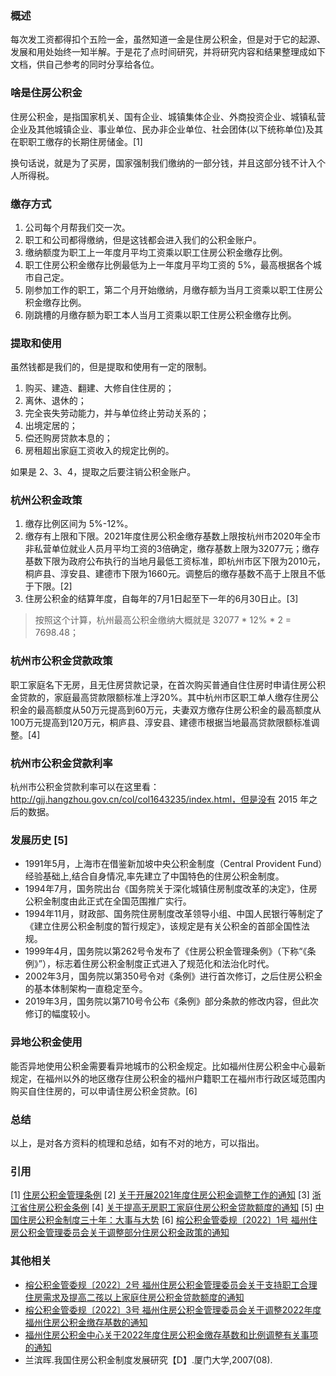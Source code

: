 ### 概述

每次发工资都得扣个五险一金，虽然知道一金是住房公积金，但是对于它的起源、发展和用处始终一知半解。于是花了点时间研究，并将研究内容和结果整理成如下文档，供自己参考的同时分享给各位。

### 啥是住房公积金

住房公积金，是指国家机关、国有企业、城镇集体企业、外商投资企业、城镇私营企业及其他城镇企业、事业单位、民办非企业单位、社会团体(以下统称单位)及其在职职工缴存的长期住房储金。[1]

换句话说，就是为了买房，国家强制我们缴纳的一部分钱，并且这部分钱不计入个人所得税。

### 缴存方式

1. 公司每个月帮我们交一次。
2. 职工和公司都得缴纳，但是这钱都会进入我们的公积金账户。
3. 缴纳额度为职工上一年度月平均工资乘以职工住房公积金缴存比例。
4. 职工住房公积金缴存比例最低为上一年度月平均工资的 5%，最高根据各个城市自己定。
6. 刚参加工作的职工，第二个月开始缴纳，月缴存额为当月工资乘以职工住房公积金缴存比例。
7. 刚跳槽的月缴存额为职工本人当月工资乘以职工住房公积金缴存比例。

### 提取和使用

虽然钱都是我们的，但是提取和使用有一定的限制。
1. 购买、建造、翻建、大修自住住房的；
2. 离休、退休的；
3. 完全丧失劳动能力，并与单位终止劳动关系的；
4. 出境定居的；
5. 偿还购房贷款本息的；
6. 房租超出家庭工资收入的规定比例的。

如果是 2、3、4，提取之后要注销公积金账户。

### 杭州公积金政策
1. 缴存比例区间为 5%-12%。
2. 缴存有上限和下限。2021年度住房公积金缴存基数上限按杭州市2020年全市非私营单位就业人员月平均工资的3倍确定，缴存基数上限为32077元；缴存基数下限为政府公布执行的当地月最低工资标准，即杭州市区下限为2010元，桐庐县、淳安县、建德市下限为1660元。调整后的缴存基数不高于上限且不低于下限。[2]
3. 住房公积金的结算年度，自每年的7月1日起至下一年的6月30日止。[3]

> 按照这个计算，杭州最高公积金缴纳大概就是 32077 * 12% * 2 = 7698.48；

### 杭州市公积金贷款政策

职工家庭名下无房，且无住房贷款记录，在首次购买普通自住住房时申请住房公积金贷款的，家庭最高贷款限额标准上浮20%。其中杭州市区职工单人缴存住房公积金的最高额度从50万元提高到60万元，夫妻双方缴存住房公积金的最高额度从100万元提高到120万元，桐庐县、淳安县、建德市根据当地最高贷款限额标准调整。[4]

### 杭州市公积金贷款利率

杭州市公积金贷款利率可以在这里看：http://gjj.hangzhou.gov.cn/col/col1643235/index.html，但是没有 2015 年之后的数据。


### 发展历史 [5]
- 1991年5月，上海市在借鉴新加坡中央公积金制度（Central Provident Fund）经验基础上,结合自身情况,率先建立了中国特色的住房公积金制度。
- 1994年7月，国务院出台《国务院关于深化城镇住房制度改革的决定》，住房公积金制度由此正式在全国范围推广实行。
- 1994年11月，财政部、国务院住房制度改革领导小组、中国人民银行等制定了《建立住房公积金制度的暂行规定》，该规定是有关公积金的首部全国性法规。
- 1999年4月，国务院以第262号令发布了《住房公积金管理条例》（下称“《条例》”），标志着住房公积金制度正式进入了规范化和法治化时代。
- 2002年3月，国务院以第350号令对《条例》进行首次修订，之后住房公积金的基本体制架构一直稳定至今。
- 2019年3月，国务院以第710号令公布《条例》部分条款的修改内容，但此次修订的幅度较小。


### 异地公积金使用
能否异地使用公积金需要看异地城市的公积金规定。比如福州住房公积金中心最新规定，在福州以外的地区缴存住房公积金的福州户籍职工在福州市行政区域范围内购买自住住房的，可以申请住房公积金贷款。[6]

### 总结
以上，是对各方资料的梳理和总结，如有不对的地方，可以指出。

### 引用
[1] [住房公积金管理条例](http://www.gov.cn/zhengce/2020-12/26/content_5574273.htm)
[2] [关于开展2021年度住房公积金调整工作的通知](http://gjj.hangzhou.gov.cn/art/2021/6/30/art_1229468386_1729599.html)
[3] [浙江省住房公积金条例](http://gjj.hangzhou.gov.cn/art/2020/7/1/art_1564096_26323456.html)
[4] [关于提高无房职工家庭住房公积金贷款额度的通知](http://gjj.hangzhou.gov.cn/art/2022/6/15/art_1229287759_1820957.html)
[5] [中国住房公积金制度三十年：大事与大势](https://www.thepaper.cn/newsDetail_forward_10312024)
[6] [榕公积金管委规〔2022〕1号 福州住房公积金管理委员会关于调整部分住房公积金政策的通知](http://zfgjj.fuzhou.gov.cn/zz/zwgk/zcfg/202201/t20220128_4302503.htm)

### 其他相关
- [榕公积金管委规〔2022〕2号 福州住房公积金管理委员会关于支持职工合理住房需求及提高二孩以上家庭住房公积金贷款额度的通知](http://zfgjj.fuzhou.gov.cn/zz/zwgk/zcfg/202205/t20220530_4370474.htm)
- [榕公积金管委规〔2022〕3号 福州住房公积金管理委员会关于调整2022年度福州住房公积金缴存基数的通知](http://zfgjj.fuzhou.gov.cn/zz/zwgk/zcfg/202206/t20220629_4388479.htm)
- [福州住房公积金中心关于2022年度住房公积金缴存基数和比例调整有关事项的通知](http://zfgjj.fuzhou.gov.cn/zz/gzdt_40273/tzgg_40277/202206/t20220630_4389966.htm)
- 兰滨晖.我国住房公积金制度发展研究【D】.厦门大学,2007(08).